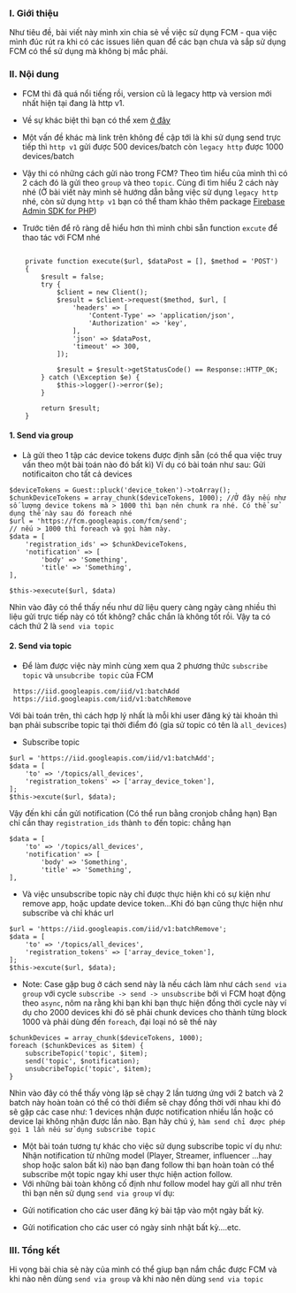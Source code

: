 ### I. Giới thiệu
Như tiêu đề, bài viết này mình xin chia sẻ về việc sử dụng FCM - qua việc mình đúc rút ra khi có các issues liên quan để các bạn chưa và sắp sử dụng FCM có thể sử dụng mà không bị mắc phải.
### II. Nội dung
- FCM thì đã quá nổi tiếng rồi, version cũ là legacy http và version mới nhất hiện tại đang là http v1.

- Về sự khác biệt thì bạn có thể xem [ở đây](https://firebase.google.com/docs/cloud-messaging/migrate-v1)

- Một vấn đề khác mà link trên không đề cập tới là khi sử dụng send trực tiếp thì `http v1` gửi được 500 devices/batch còn `legacy http` được 1000 devices/batch

- Vậy thi có những cách gửi nào trong FCM? Theo tìm hiểu của mình thì có 2 cách đó là gửi theo `group` và theo `topic`. Cùng đi tìm hiểu 2 cách này nhé (Ở bài viết này mình sẽ hướng dẫn bằng việc sử dụng `legacy http` nhé, còn sử dụng `http v1` bạn có thể tham khảo thêm package [Firebase Admin SDK for PHP](https://firebase-php.readthedocs.io/en/5.6.0/))

- Trước tiên để rõ ràng dễ hiểu hơn thì mình chbi sẵn function `excute` để thao tác với FCM nhé
```

    private function execute($url, $dataPost = [], $method = 'POST')
    {
        $result = false;
        try {
            $client = new Client();
            $result = $client->request($method, $url, [
                'headers' => [
                    'Content-Type' => 'application/json',
                    'Authorization' => 'key',
                ],
                'json' => $dataPost,
                'timeout' => 300,
            ]);

            $result = $result->getStatusCode() == Response::HTTP_OK;
        } catch (\Exception $e) {
            $this->logger()->error($e);
        }

        return $result;
    }
```
#### 1. Send via group
- Là gửi theo 1 tập các device tokens được định sẵn (có thể qua việc truy vấn theo một bài toán nào đó bất kì)
Ví dụ có bài toán như sau: Gửi notificaiton cho tất cả devices
```
$deviceTokens = Guest::pluck('device_token')->toArray();
$chunkDeviceTokens = array_chunk($deviceTokens, 1000); //Ở đây nếu như số lượng device tokens mà > 1000 thì bạn nên chunk ra nhé. Có thể sử dụng thế này sau đó foreach nhé
$url = 'https://fcm.googleapis.com/fcm/send';
// nếu > 1000 thì foreach và gọi hàm này.
$data = [
    'registration_ids' => $chunkDeviceTokens,
    'notification' => [
        'body' => 'Something',
        'title' => 'Something',
],

$this->execute($url, $data) 
```
Nhìn vào đây có thể thấy nếu như dữ liệu query càng ngày càng nhiều thì liệu gửi trực tiếp này có tốt không? chắc chắn là không tốt rồi. Vậy ta có cách thứ 2 là `send via topic`
#### 2. Send via topic
- Để làm được việc này mình cùng xem qua 2 phương thức `subscribe topic` và `unsubcribe topic` của FCM
```
 https://iid.googleapis.com/iid/v1:batchAdd
 https://iid.googleapis.com/iid/v1:batchRemove
```
Với bài toán trên, thì cách hợp lý nhất là mỗi khi user đăng ký tài khoản thì bạn phải subscribe topic tại thời điểm đó (gỉa sử topic có tên là `all_devices`)
* Subscribe topic
```
$url = 'https://iid.googleapis.com/iid/v1:batchAdd';
$data = [
    'to' => '/topics/all_devices',
    'registration_tokens' => ['array_device_token'],
];
$this->excute($url, $data);
```
Vậy đến khi cần gửi notification (Có thể run bằng cronjob chẳng hạn)
Bạn chỉ cần thay `registration_ids` thành `to` đến topic: chẳng hạn
```
$data = [
    'to' => '/topics/all_devices',
    'notification' => [
        'body' => 'Something',
        'title' => 'Something',
],
```
- Và việc unsubscribe topic này chỉ được thực hiện khi có sự kiện như remove app, hoặc update device token...Khi đó bạn cũng thực hiện như subscribe và chỉ khác url

```
$url = 'https://iid.googleapis.com/iid/v1:batchRemove';
$data = [
    'to' => '/topics/all_devices',
    'registration_tokens' => ['array_device_token'],
];
$this->excute($url, $data);
```

* Note: Case gặp bug ở cách send này là nếu cách làm như cách `send via group` với  cycle `subscribe -> send -> unsubscribe` bởi vì FCM hoạt động theo `async`, nôm na rằng khi bạn khi bạn thực hiện  đồng thời cycle này ví dụ cho 2000 devices khi đó sẽ phải chunk devices cho thành từng block 1000 và phải dùng đến `foreach`, đại loại nó sẽ thế này
```
$chunkDevices = array_chunk($deviceTokens, 1000);
foreach ($chunkDevices as $item) {
    subscribeTopic('topic', $item);
    send('topic', $notification);
    unsubcribeTopic('topic', $item);
}
```
Nhìn vào đây có thể thấy vòng lặp sẽ chạy 2 lần tương ứng với 2 batch và 2 batch này hoàn toàn có thể có thời điểm sẽ chạy đồng thời với nhau khi đó sẽ gặp các case như: 1 devices nhận được notification nhiều lần hoặc có device lại không nhận được lần nào. Bạn hãy chú ý, `hàm send chỉ được phép gọi 1 lần nếu sử dụng subscribe topic`
* Một bài toán tương tự khác cho việc sử dụng subscribe topic ví dụ như: Nhận notification từ những model (Player, Streamer, influencer ...hay shop hoặc salon bất kì) nào bạn đang follow thi bạn hoàn toàn có thể subscribe một topic ngay khi user thực hiện action follow.
* Với những bài toàn không cố định như follow model hay gửi all như trên thì bạn nên sử dụng `send via group` ví dụ:

+ Gửi notification cho các user đăng ký bài tập vào một ngày bất kỳ.

+ Gửi notification cho các user có ngày sinh nhật bất kỳ....etc.

### III. Tổng kết
Hi vọng bài chia sẻ này của mình có thể gíup bạn nắm chắc được FCM và khi nào nên dùng `send via group` và khi nào nên dùng `send via topic`